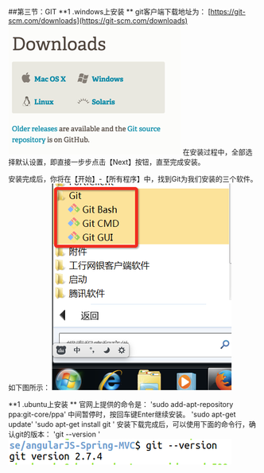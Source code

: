 ##第三节：GIT
**1 .windows上安装
**
git客户端下载地址为：
[https://git-scm.com/downloads](https://git-scm.com/downloads) 
![](image/2016-06-24_576c8cfd1c3e4.png) 
在安装过程中，全部选择默认设置，即直接一步步点击【Next】按钮，直至完成安装。

安装完成后，你将在【开始】-【所有程序】中，找到Git为我们安装的三个软件。如下图所示：
![](image/2016-06-24_576c8cfd3955e.png) 

**1 .ubuntu上安装
**
官网上提供的命令是：
'sudo add-apt-repository ppa:git-core/ppa'
中间暂停时，按回车键Enter继续安装。
'sudo apt-get update'
'sudo apt-get install git '
安装下载完成后，可以使用下面的命令行，确认git的版本：
'git --version '
![](image/001.png) 